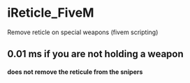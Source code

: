 # iReticle_FiveM

Remove reticle on special weapons (fivem scripting)

## 0.01 ms if you are not holding a weapon
#### does not remove the reticule from the snipers
